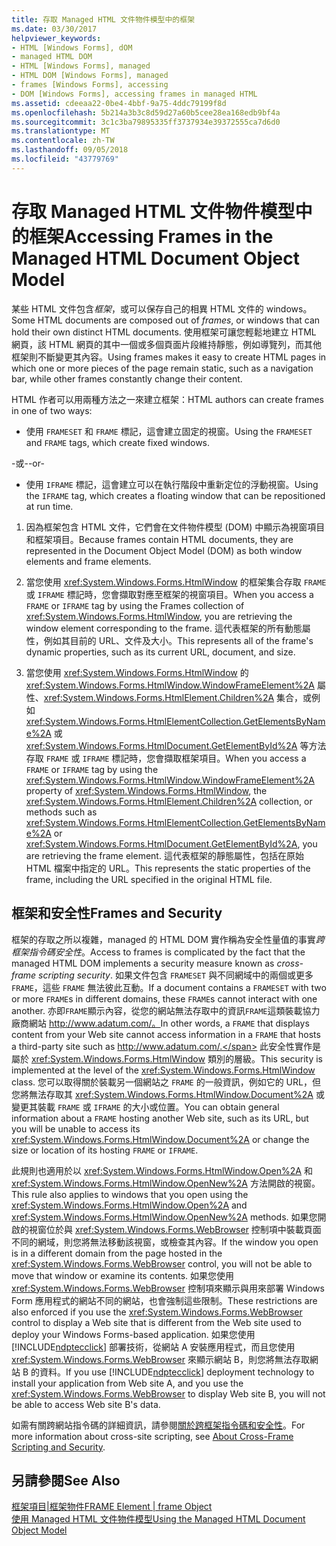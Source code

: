 ```yaml
---
title: 存取 Managed HTML 文件物件模型中的框架
ms.date: 03/30/2017
helpviewer_keywords:
- HTML [Windows Forms], dOM
- managed HTML DOM
- HTML [Windows Forms], managed
- HTML DOM [Windows Forms], managed
- frames [Windows Forms], accessing
- DOM [Windows Forms], accessing frames in managed HTML
ms.assetid: cdeeaa22-0be4-4bbf-9a75-4ddc79199f8d
ms.openlocfilehash: 5b214a3b3c8d59d27a60b5cee28ea168edb9bf4a
ms.sourcegitcommit: 3c1c3ba79895335ff3737934e39372555ca7d6d0
ms.translationtype: MT
ms.contentlocale: zh-TW
ms.lasthandoff: 09/05/2018
ms.locfileid: "43779769"
---
```

# <a name="accessing-frames-in-the-managed-html-document-object-model"></a><span data-ttu-id="e908d-102">存取 Managed HTML 文件物件模型中的框架</span><span class="sxs-lookup"><span data-stu-id="e908d-102">Accessing Frames in the Managed HTML Document Object Model</span></span>
<span data-ttu-id="e908d-103">某些 HTML 文件包含*框架*，或可以保存自己的相異 HTML 文件的 windows。</span><span class="sxs-lookup"><span data-stu-id="e908d-103">Some HTML documents are composed out of *frames*, or windows that can hold their own distinct HTML documents.</span></span> <span data-ttu-id="e908d-104">使用框架可讓您輕鬆地建立 HTML 網頁，該 HTML 網頁的其中一個或多個頁面片段維持靜態，例如導覽列，而其他框架則不斷變更其內容。</span><span class="sxs-lookup"><span data-stu-id="e908d-104">Using frames makes it easy to create HTML pages in which one or more pieces of the page remain static, such as a navigation bar, while other frames constantly change their content.</span></span>  
  
 <span data-ttu-id="e908d-105">HTML 作者可以用兩種方法之一來建立框架：</span><span class="sxs-lookup"><span data-stu-id="e908d-105">HTML authors can create frames in one of two ways:</span></span>  
  
-   <span data-ttu-id="e908d-106">使用 `FRAMESET` 和 `FRAME` 標記，這會建立固定的視窗。</span><span class="sxs-lookup"><span data-stu-id="e908d-106">Using the `FRAMESET` and `FRAME` tags, which create fixed windows.</span></span>  
  
 <span data-ttu-id="e908d-107">-或-</span><span class="sxs-lookup"><span data-stu-id="e908d-107">-or-</span></span>  
  
-   <span data-ttu-id="e908d-108">使用 `IFRAME` 標記，這會建立可以在執行階段中重新定位的浮動視窗。</span><span class="sxs-lookup"><span data-stu-id="e908d-108">Using the `IFRAME` tag, which creates a floating window that can be repositioned at run time.</span></span>  
  
1.  <span data-ttu-id="e908d-109">因為框架包含 HTML 文件，它們會在文件物件模型 (DOM) 中顯示為視窗項目和框架項目。</span><span class="sxs-lookup"><span data-stu-id="e908d-109">Because frames contain HTML documents, they are represented in the Document Object Model (DOM) as both window elements and frame elements.</span></span>  
  
2.  <span data-ttu-id="e908d-110">當您使用 <xref:System.Windows.Forms.HtmlWindow> 的框架集合存取 `FRAME` 或 `IFRAME` 標記時，您會擷取對應至框架的視窗項目。</span><span class="sxs-lookup"><span data-stu-id="e908d-110">When you access a `FRAME` or `IFRAME` tag by using the Frames collection of <xref:System.Windows.Forms.HtmlWindow>, you are retrieving the window element corresponding to the frame.</span></span> <span data-ttu-id="e908d-111">這代表框架的所有動態屬性，例如其目前的 URL、文件及大小。</span><span class="sxs-lookup"><span data-stu-id="e908d-111">This represents all of the frame's dynamic properties, such as its current URL, document, and size.</span></span>  
  
3.  <span data-ttu-id="e908d-112">當您使用 <xref:System.Windows.Forms.HtmlWindow> 的 <xref:System.Windows.Forms.HtmlWindow.WindowFrameElement%2A> 屬性、<xref:System.Windows.Forms.HtmlElement.Children%2A> 集合，或例如 <xref:System.Windows.Forms.HtmlElementCollection.GetElementsByName%2A> 或 <xref:System.Windows.Forms.HtmlDocument.GetElementById%2A> 等方法存取 `FRAME` 或 `IFRAME` 標記時，您會擷取框架項目。</span><span class="sxs-lookup"><span data-stu-id="e908d-112">When you access a `FRAME` or `IFRAME` tag by using the <xref:System.Windows.Forms.HtmlWindow.WindowFrameElement%2A> property of <xref:System.Windows.Forms.HtmlWindow>, the <xref:System.Windows.Forms.HtmlElement.Children%2A> collection, or methods such as <xref:System.Windows.Forms.HtmlElementCollection.GetElementsByName%2A> or <xref:System.Windows.Forms.HtmlDocument.GetElementById%2A>, you are retrieving the frame element.</span></span> <span data-ttu-id="e908d-113">這代表框架的靜態屬性，包括在原始 HTML 檔案中指定的 URL。</span><span class="sxs-lookup"><span data-stu-id="e908d-113">This represents the static properties of the frame, including the URL specified in the original HTML file.</span></span>  
  
## <a name="frames-and-security"></a><span data-ttu-id="e908d-114">框架和安全性</span><span class="sxs-lookup"><span data-stu-id="e908d-114">Frames and Security</span></span>  
 <span data-ttu-id="e908d-115">框架的存取之所以複雜，managed 的 HTML DOM 實作稱為安全性量值的事實*跨框架指令碼安全性*。</span><span class="sxs-lookup"><span data-stu-id="e908d-115">Access to frames is complicated by the fact that the managed HTML DOM implements a security measure known as *cross-frame scripting security*.</span></span> <span data-ttu-id="e908d-116">如果文件包含 `FRAMESET` 與不同網域中的兩個或更多 `FRAME`，這些 `FRAME` 無法彼此互動。</span><span class="sxs-lookup"><span data-stu-id="e908d-116">If a document contains a `FRAMESET` with two or more `FRAME`s in different domains, these `FRAME`s cannot interact with one another.</span></span> <span data-ttu-id="e908d-117">亦即`FRAME`顯示內容，從您的網站無法存取中的資訊`FRAME`這類裝載協力廠商網站 http://www.adatum.com/。</span><span class="sxs-lookup"><span data-stu-id="e908d-117">In other words, a `FRAME` that displays content from your Web site cannot access information in a `FRAME` that hosts a third-party site such as http://www.adatum.com/.</span></span> <span data-ttu-id="e908d-118">此安全性實作是屬於 <xref:System.Windows.Forms.HtmlWindow> 類別的層級。</span><span class="sxs-lookup"><span data-stu-id="e908d-118">This security is implemented at the level of the <xref:System.Windows.Forms.HtmlWindow> class.</span></span> <span data-ttu-id="e908d-119">您可以取得關於裝載另一個網站之 `FRAME` 的一般資訊，例如它的 URL，但您將無法存取其 <xref:System.Windows.Forms.HtmlWindow.Document%2A> 或變更其裝載 `FRAME` 或 `IFRAME` 的大小或位置。</span><span class="sxs-lookup"><span data-stu-id="e908d-119">You can obtain general information about a `FRAME` hosting another Web site, such as its URL, but you will be unable to access its <xref:System.Windows.Forms.HtmlWindow.Document%2A> or change the size or location of its hosting `FRAME` or `IFRAME`.</span></span>  
  
 <span data-ttu-id="e908d-120">此規則也適用於以 <xref:System.Windows.Forms.HtmlWindow.Open%2A> 和 <xref:System.Windows.Forms.HtmlWindow.OpenNew%2A> 方法開啟的視窗。</span><span class="sxs-lookup"><span data-stu-id="e908d-120">This rule also applies to windows that you open using the <xref:System.Windows.Forms.HtmlWindow.Open%2A> and <xref:System.Windows.Forms.HtmlWindow.OpenNew%2A> methods.</span></span> <span data-ttu-id="e908d-121">如果您開啟的視窗位於與 <xref:System.Windows.Forms.WebBrowser> 控制項中裝載頁面不同的網域，則您將無法移動該視窗，或檢查其內容。</span><span class="sxs-lookup"><span data-stu-id="e908d-121">If the window you open is in a different domain from the page hosted in the <xref:System.Windows.Forms.WebBrowser> control, you will not be able to move that window or examine its contents.</span></span> <span data-ttu-id="e908d-122">如果您使用 <xref:System.Windows.Forms.WebBrowser> 控制項來顯示與用來部署 Windows Form 應用程式的網站不同的網站，也會強制這些限制。</span><span class="sxs-lookup"><span data-stu-id="e908d-122">These restrictions are also enforced if you use the <xref:System.Windows.Forms.WebBrowser> control to display a Web site that is different from the Web site used to deploy your Windows Forms-based application.</span></span> <span data-ttu-id="e908d-123">如果您使用 [!INCLUDE[ndptecclick](../../../../includes/ndptecclick-md.md)] 部署技術，從網站 A 安裝應用程式，而且您使用 <xref:System.Windows.Forms.WebBrowser> 來顯示網站 B，則您將無法存取網站 B 的資料。</span><span class="sxs-lookup"><span data-stu-id="e908d-123">If you use [!INCLUDE[ndptecclick](../../../../includes/ndptecclick-md.md)] deployment technology to install your application from Web site A, and you use the <xref:System.Windows.Forms.WebBrowser> to display Web site B, you will not be able to access Web site B's data.</span></span>  
  
 <span data-ttu-id="e908d-124">如需有關跨網站指令碼的詳細資訊，請參閱[關於跨框架指令碼和安全性](https://msdn.microsoft.com/library/ms533028.aspx)。</span><span class="sxs-lookup"><span data-stu-id="e908d-124">For more information about cross-site scripting, see [About Cross-Frame Scripting and Security](https://msdn.microsoft.com/library/ms533028.aspx).</span></span>  
  
## <a name="see-also"></a><span data-ttu-id="e908d-125">另請參閱</span><span class="sxs-lookup"><span data-stu-id="e908d-125">See Also</span></span>  
 [<span data-ttu-id="e908d-126">框架項目&#124;框架物件</span><span class="sxs-lookup"><span data-stu-id="e908d-126">FRAME Element &#124; frame Object</span></span>](https://msdn.microsoft.com/library/ms535250.aspx)  
 [<span data-ttu-id="e908d-127">使用 Managed HTML 文件物件模型</span><span class="sxs-lookup"><span data-stu-id="e908d-127">Using the Managed HTML Document Object Model</span></span>](../../../../docs/framework/winforms/controls/using-the-managed-html-document-object-model.md)
